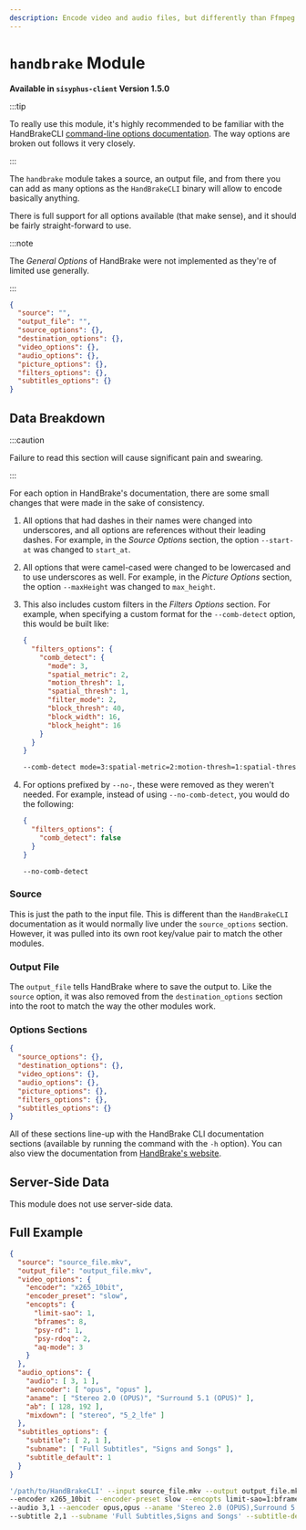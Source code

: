 ```yaml
---
description: Encode video and audio files, but differently than Ffmpeg.
---
```


# `handbrake` Module

**Available in `sisyphus-client` Version 1.5.0**

:::tip

To really use this module, it's highly recommended to be familiar with the HandBrakeCLI [command-line options documentation](https://handbrake.fr/docs/en/latest/cli/command-line-reference.html).  The way options are broken out follows it very closely.

:::

The `handbrake` module takes a source, an output file, and from there you can add as many options as the `HandBrakeCLI` binary will allow to encode basically anything.

There is full support for all options available (that make sense), and it should be fairly straight-forward to use.

:::note

The _General Options_ of HandBrake were not implemented as they're of limited use generally.

:::

```json title="Task Skeleton"
{
  "source": "",
  "output_file": "",
  "source_options": {},
  "destination_options": {},
  "video_options": {},
  "audio_options": {},
  "picture_options": {},
  "filters_options": {},
  "subtitles_options": {}
}
```

## Data Breakdown

:::caution

Failure to read this section will cause significant pain and swearing.

:::

For each option in HandBrake's documentation, there are some small changes that were made in the sake of consistency.

1. All options that had dashes in their names were changed into underscores, and all options are references without their leading dashes.  For example, in the _Source Options_ section, the option `--start-at` was changed to `start_at`.

2. All options that were camel-cased were changed to be lowercased and to use underscores as well.  For example, in the _Picture Options_ section, the option `--maxHeight` was changed to `max_height`.

3. This also includes custom filters in the _Filters Options_ section.  For example, when specifying a custom format for the `--comb-detect` option, this would be built like:

    ```json title="Custom Filter using Comb Detect Option"
    {
      "filters_options": {
        "comb_detect": {
          "mode": 3,
          "spatial_metric": 2,
          "motion_thresh": 1,
          "spatial_thresh": 1,
          "filter_mode": 2,
          "block_thresh": 40,
          "block_width": 16,
          "block_height": 16
        }
      }
    }
    ```

    ```bash title="Output for Comb Detect Option"
    --comb-detect mode=3:spatial-metric=2:motion-thresh=1:spatial-thresh=1:filter-mode=2:block-thresh=40:block-width=16:block-height=16
    ```

4. For options prefixed by `--no-`, these were removed as they weren't needed.  For example, instead of using `--no-comb-detect`, you would do the following:

    ```json title="Negating an Option"
    {
      "filters_options": {
        "comb_detect": false
      }
    }
    ```

    ```text title="Output"
    --no-comb-detect
    ```

### Source

This is just the path to the input file.  This is different than the `HandBrakeCLI` documentation as it would normally live under the `source_options` section.  However, it was pulled into its own root key/value pair to match the other modules.

### Output File

The `output_file` tells HandBrake where to save the output to.  Like the `source` option, it was also removed from the `destination_options` section into the root to match the way the other modules work.

### Options Sections

```json title="Option Sections"
{
  "source_options": {},
  "destination_options": {},
  "video_options": {},
  "audio_options": {},
  "picture_options": {},
  "filters_options": {},
  "subtitles_options": {}
}
```

All of these sections line-up with the HandBrake CLI documentation sections (available by running the command with the `-h` option). You can also view the documentation from [HandBrake's website](https://handbrake.fr/docs/en/latest/cli/command-line-reference.html).

## Server-Side Data

This module does not use server-side data.

## Full Example

```json title="Full Example"
{
  "source": "source_file.mkv",
  "output_file": "output_file.mkv",
  "video_options": {
    "encoder": "x265_10bit",
    "encoder_preset": "slow",
    "encopts": {
      "limit-sao": 1,
      "bframes": 8,
      "psy-rd": 1,
      "psy-rdoq": 2,
      "aq-mode": 3
    }
  },
  "audio_options": {
    "audio": [ 3, 1 ],
    "aencoder": [ "opus", "opus" ],
    "aname": [ "Stereo 2.0 (OPUS)", "Surround 5.1 (OPUS)" ],
    "ab": [ 128, 192 ],
    "mixdown": [ "stereo", "5_2_lfe" ]
  },
  "subtitles_options": {
    "subtitle": [ 2, 1 ],
    "subname": [ "Full Subtitles", "Signs and Songs" ],
    "subtitle_default": 1
  }
}
```

```bash title="Generated Command"
'/path/to/HandBrakeCLI' --input source_file.mkv --output output_file.mkv \
--encoder x265_10bit --encoder-preset slow --encopts limit-sao=1:bframes=8:psy-rd=1:psy-rdoq=2:aq-mode=3 \
--audio 3,1 --aencoder opus,opus --aname 'Stereo 2.0 (OPUS),Surround 5.1 (OPUS)' --ab 128,192 --mixdown stereo,5_2_lfe \
--subtitle 2,1 --subname 'Full Subtitles,Signs and Songs' --subtitle-default 1
```